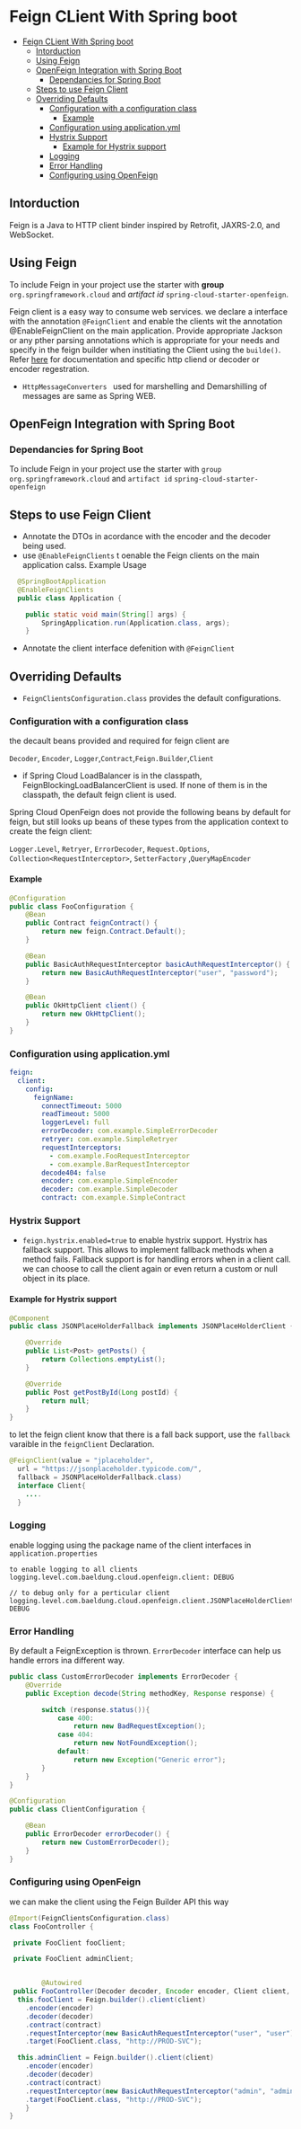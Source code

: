 # Feign CLient With Spring boot

- [Feign CLient With Spring boot](#feign-client-with-spring-boot)
  - [Intorduction](#intorduction)
  - [Using Feign](#using-feign)
  - [OpenFeign Integration with Spring Boot](#openfeign-integration-with-spring-boot)
    - [Dependancies for Spring  Boot](#dependancies-for-spring-boot)
  - [Steps to use Feign Client](#steps-to-use-feign-client)
  - [Overriding Defaults](#overriding-defaults)
    - [Configuration with a configuration class](#configuration-with-a-configuration-class)
      - [Example](#example)
    - [Configuration using application.yml](#configuration-using-applicationyml)
    - [Hystrix Support](#hystrix-support)
      - [Example for Hystrix support](#example-for-hystrix-support)
    - [Logging](#logging)
    - [Error Handling](#error-handling)
    - [Configuring using OpenFeign](#configuring-using-openfeign)

## Intorduction

Feign is a Java to HTTP client binder inspired by Retrofit, JAXRS-2.0, and WebSocket.

## Using Feign

To include Feign in your project use the starter with **group** `org.springframework.cloud` and *artifact id* `spring-cloud-starter-openfeign`. 

Feign client is a easy way to consume web services. we declare a interface with the annotation `@FeignClient` and enable the clients wit the annotation @EnableFeignClient on the main application. Provide appropriate Jackson or any pther parsing annotations which is appropriate for your needs and specify in the feign builder when institiating the Client using the `builde()`. Refer [here](https://github.com/OpenFeign/feign) for documentation and specific http cliend or decoder or encoder regestration.

- `HttpMessageConverters ` used for marshelling and Demarshilling of messages are same as Spring WEB.

## OpenFeign Integration with Spring Boot

### Dependancies for Spring  Boot

To include Feign in your project use the starter with `group` `org.springframework.cloud` and `artifact id` `spring-cloud-starter-openfeign`

## Steps to use Feign Client

- Annotate the DTOs in acordance with the encoder and the decoder being used.
- use `@EnableFeignClients` t oenable the Feign clients on the main application calss.
Example Usage

```java
  @SpringBootApplication
  @EnableFeignClients
  public class Application {

    public static void main(String[] args) {
        SpringApplication.run(Application.class, args);
    }


  ```

  - Annotate the client interface defenition with `@FeignClient`

## Overriding Defaults

- `FeignClientsConfiguration.class` provides the default configurations.

### Configuration with a configuration class

the decault beans provided and required for feign client are 

`Decoder`, `Encoder`, `Logger`,`Contract`,`Feign.Builder`,`Client`

- if Spring Cloud LoadBalancer is in the classpath, FeignBlockingLoadBalancerClient is used. If none of them is in the classpath, the default feign client is used.

Spring Cloud OpenFeign does not provide the following beans by default for feign, but still looks up beans of these types from the application context to create the feign client:

`Logger.Level`, `Retryer`, `ErrorDecoder`, `Request.Options`, `Collection<RequestInterceptor>`, `SetterFactory` ,`QueryMapEncoder`

#### Example

```java
@Configuration
public class FooConfiguration {
    @Bean
    public Contract feignContract() {
        return new feign.Contract.Default();
    }

    @Bean
    public BasicAuthRequestInterceptor basicAuthRequestInterceptor() {
        return new BasicAuthRequestInterceptor("user", "password");
    }

    @Bean
    public OkHttpClient client() {
        return new OkHttpClient();
    }
}
```

### Configuration using application.yml

```yml
feign:
  client:
    config:
      feignName:
        connectTimeout: 5000
        readTimeout: 5000
        loggerLevel: full
        errorDecoder: com.example.SimpleErrorDecoder
        retryer: com.example.SimpleRetryer
        requestInterceptors:
          - com.example.FooRequestInterceptor
          - com.example.BarRequestInterceptor
        decode404: false
        encoder: com.example.SimpleEncoder
        decoder: com.example.SimpleDecoder
        contract: com.example.SimpleContract
```

### Hystrix Support

- `feign.hystrix.enabled=true` to enable hystrix support. Hystrix has fallback support. This allows to implement fallback methods when a method fails. Fallback support is for handling errors when in a client call. we can choose to call the client again or even return a custom or null object in its place.

#### Example for Hystrix support

```java
@Component
public class JSONPlaceHolderFallback implements JSONPlaceHolderClient {

    @Override
    public List<Post> getPosts() {
        return Collections.emptyList();
    }

    @Override
    public Post getPostById(Long postId) {
        return null;
    }
}
```

to let the feign client know that there is a fall back support, use the `fallback` varaible in the `feignClient` Declaration.

```java
@FeignClient(value = "jplaceholder",
  url = "https://jsonplaceholder.typicode.com/",
  fallback = JSONPlaceHolderFallback.class)
  interface Client{
    ....
  }
```

### Logging

enable logging using the package name of the client interfaces in `application.properties`

```application.properties
to enable logging to all clients
logging.level.com.baeldung.cloud.openfeign.client: DEBUG

// to debug only for a perticular client
logging.level.com.baeldung.cloud.openfeign.client.JSONPlaceHolderClient: DEBUG

```

### Error Handling

By default a FeignException is thrown. `ErrorDecoder` interface can  help us handle errors ina  different way.

```java
public class CustomErrorDecoder implements ErrorDecoder {
    @Override
    public Exception decode(String methodKey, Response response) {

        switch (response.status()){
            case 400:
                return new BadRequestException();
            case 404:
                return new NotFoundException();
            default:
                return new Exception("Generic error");
        }
    }
}
```

```java
@Configuration
public class ClientConfiguration {

    @Bean
    public ErrorDecoder errorDecoder() {
        return new CustomErrorDecoder();
    }
}
```

### Configuring using OpenFeign

we can make the client using the Feign Builder API this way

```java
@Import(FeignClientsConfiguration.class)
class FooController {

 private FooClient fooClient;

 private FooClient adminClient;


    	@Autowired
 public FooController(Decoder decoder, Encoder encoder, Client client, Contract contract) {
  this.fooClient = Feign.builder().client(client)
    .encoder(encoder)
    .decoder(decoder)
    .contract(contract)
    .requestInterceptor(new BasicAuthRequestInterceptor("user", "user"))
    .target(FooClient.class, "http://PROD-SVC");

  this.adminClient = Feign.builder().client(client)
    .encoder(encoder)
    .decoder(decoder)
    .contract(contract)
    .requestInterceptor(new BasicAuthRequestInterceptor("admin", "admin"))
    .target(FooClient.class, "http://PROD-SVC");
    }
}
```

